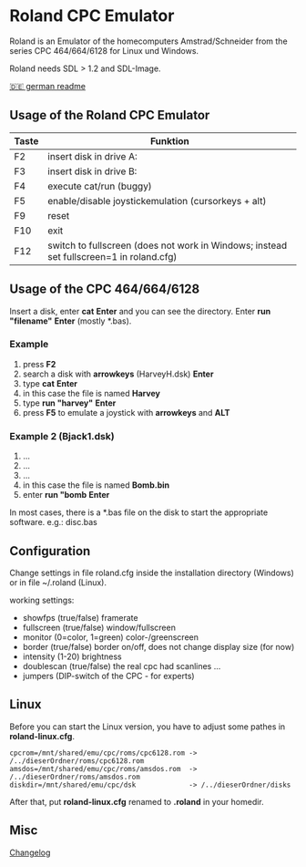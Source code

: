 # Roland CPC Emulator
Roland is an Emulator of the homecomputers Amstrad/Schneider from the series CPC 464/664/6128
for Linux und Windows.

Roland needs SDL > 1.2 and SDL-Image.

[:de: german readme](https://github.com/raldus/roland/blob/master/README-DE.md)

## Usage of the Roland CPC Emulator
Taste|Funktion
-----|--------
F2|insert disk in drive A:
F3|insert disk in drive B:
F4|execute cat/run (buggy)
F5|enable/disable joystickemulation (cursorkeys + alt)
F9|reset
F10|exit
F12|switch to fullscreen (does not work in Windows; instead set fullscreen=1 in roland.cfg)

## Usage of the CPC 464/664/6128
Insert a disk, enter **cat**  **Enter** and
you can see the directory. Enter **run "filename"**  **Enter** (mostly *.bas).

### Example

1. press **F2**
2. search a disk with **arrowkeys** (HarveyH.dsk) **Enter**
3. type **cat**  **Enter**
4. in this case the file is named **Harvey**
5. type **run "harvey"**  **Enter**
6. press **F5** to emulate a joystick with **arrowkeys** and **ALT**

### Example 2 (Bjack1.dsk)

1. ...
2. ...
3. ...
4. in this case the file is named **Bomb.bin**
5. enter **run "bomb**  **Enter**

In most cases, there is a *.bas file on the disk
to start the appropriate software. e.g.: disc.bas

## Configuration
Change settings in file roland.cfg inside the installation directory
(Windows) or in file ~/.roland (Linux).

working settings:
* showfps    (true/false) framerate
* fullscreen (true/false) window/fullscreen
* monitor    (0=color, 1=green) color-/greenscreen
* border     (true/false) border on/off, does not change display size (for now)
* intensity  (1-20) brightness
* doublescan (true/false) the real cpc had scanlines ...
* jumpers    (DIP-switch of the CPC - for experts)

## Linux
Before you can start the Linux version, you have to adjust some pathes in
**roland-linux.cfg**.
```text
cpcrom=/mnt/shared/emu/cpc/roms/cpc6128.rom -> /../dieserOrdner/roms/cpc6128.rom
amsdos=/mnt/shared/emu/cpc/roms/amsdos.rom  -> /../dieserOrdner/roms/amsdos.rom
diskdir=/mnt/shared/emu/cpc/dsk             -> /../dieserOrdner/disks
```
After that, put **roland-linux.cfg** renamed to **.roland** in your homedir.

## Misc
[Changelog](https://github.com/raldus/roland/blob/master/CHANGELOG.md)
